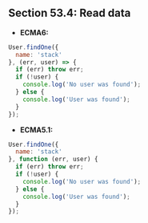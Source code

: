 ## Section 53.4: Read data

- **ECMA6:**

```js
User.findOne({
  name: 'stack'
}, (err, user) => {
  if (err) throw err;
  if (!user) {
    console.log('No user was found');
  } else {
    console.log('User was found');
  }
});
```

- **ECMA5.1:**

```js
User.findOne({
  name: 'stack'
}, function (err, user) {
  if (err) throw err;
  if (!user) {
    console.log('No user was found');
  } else {
    console.log('User was found');
  }
});
```